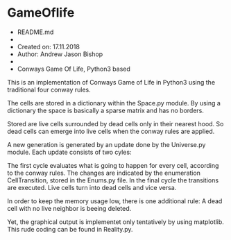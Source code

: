 # GameOflife

 * README.md
 *
 *   Created on:         17.11.2018
 *   Author:             Andrew Jason Bishop
 * 
 * Conways Game Of Life, Python3 based

This is an implementation of Conways Game of Life in Python3 using the
traditional four conway rules.

The cells are stored in a dictionary within the Space.py module. By using a
dictionary the space is basically a sparse matrix and has no borders.

Stored are live cells surrounded by dead cells only in their nearest hood.
So dead cells can emerge into live cells when the conway rules are applied.

A new generation is generated by an update done by the Universe.py module.
Each update consists of two cyles:

The first cycle evaluates what is going to happen for every cell, according to
the conway rules. The changes are indicated by the enumeration CellTransition,
stored in the Enums.py file. In the final cycle the transitions are executed.
Live cells turn into dead cells and vice versa.

In order to keep the memory usage low, there is one additional rule: A dead
cell with no live neighbor is beeing deleted.

Yet, the graphical output is implementet only tentatively by using matplotlib.
This rude coding can be found in Reality.py.

